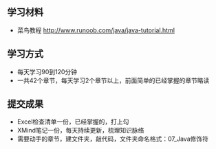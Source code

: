 ## 学习材料
* 菜鸟教程 http://www.runoob.com/java/java-tutorial.html

## 学习方式
* 每天学习90到120分钟
* 一共42个章节，每天学习2个章节以上，前面简单的已经掌握的章节略读

## 提交成果
* Excel检查清单一份，已经掌握的，打上勾
* XMind笔记一份，每天持续更新，梳理知识脉络
* 需要动手的章节，建文件夹，敲代码，文件夹命名格式：07_Java修饰符

